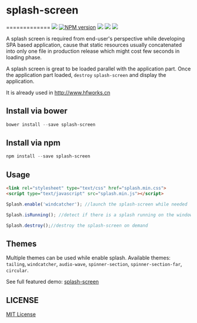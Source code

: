 # splash-screen #
=============
![][bower-url]
[![NPM version][npm-image]][npm-url]
![][david-url]
![][dt-url]
![][license-url]

A splash screen is required from end-user's perspective while developing SPA based application, cause that static resources usually concatenated into only one file in production release which might cost few seconds in loading phase.

A splash screen is great to be loaded parallel with the application part. Once the application part loaded, `destroy` `splash-screen` and display the application.

It is already used in http://www.hfworks.cn


## Install via bower ##

```powershell
bower install --save splash-screen
```

## Install via npm ##

```powershell
npm install --save splash-screen
```

## Usage ##

```html
<link rel="stylesheet" type="text/css" href="splash.min.css">
<script type="text/javascript" src="splash.min.js"></script>
```

```javascript
Splash.enable('windcatcher'); //launch the splash-screen while needed

Splash.isRunning(); //detect if there is a splash running on the window

Splash.destroy();//destroy the splash-screen on demand
```

## Themes ##

Multiple themes can be used while enable splash. Available themes: `tailing`, `windcatcher`, `audio-wave`, `spinner-section`, `spinner-section-far`, `circular`.


See full featured demo: [splash-screen](http://leftstick.github.io/splash-screen/)

## LICENSE ##

[MIT License](https://raw.githubusercontent.com/leftstick/splash-screen/master/LICENSE)

[bower-url]: https://img.shields.io/bower/v/splash-screen.svg
[npm-url]: https://npmjs.org/package/splash-screen
[npm-image]: https://badge.fury.io/js/splash-screen.png
[david-url]: https://david-dm.org/leftstick/splash-screen.png
[dt-url]:https://img.shields.io/npm/dt/splash-screen.svg
[license-url]:https://img.shields.io/npm/l/splash-screen.svg
